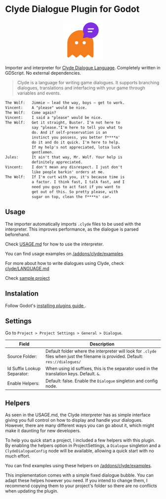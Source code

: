 # Clyde Dialogue Plugin for Godot

<p align="center"><img src="icon.png" alt=/></p>

Importer and interpreter for [Clyde Dialogue Language](https://github.com/viniciusgerevini/clyde). Completely written in GDScript. No external dependencies.

> Clyde is a language for writing game dialogues. It supports branching dialogues, translations and interfacing with your game through variables and events.

```
The Wolf:   Jimmie – lead the way, boys – get to work.
Vincent:    A "please" would be nice.
The Wolf:   Come again?
Vincent:    I said a "please" would be nice.
The Wolf:   Get it straight, Buster. I'm not here to
            say "please."I'm here to tell you what to
            do. And if self-preservation is an
            instinct you possess, you better f****n'
            do it and do it quick. I'm here to help.
            If my help's not appreciated, lotsa luck
            gentlemen.
Jules:      It ain't that way, Mr. Wolf. Your help is
            definitely appreciated.
Vincent:    I don't mean any disrespect. I just don't
            like people barkin' orders at me.
The Wolf:   If I'm curt with you, it's because time is
            a factor. I think fast, I talk fast, and I
            need you guys to act fast if you want to
            get out of this. So pretty please, with
            sugar on top, clean the f****n' car.
```

## Usage

The importer automatically imports `.clyde` files to be used with the interpreter. This improves performance, as the dialogue is parsed beforehand.

Check [USAGE.md](./USAGE.md) for how to use the interpreter.

You can find usage examples on [/addons/clyde/examples](./addons/clyde/examples)

For more about how to write dialogues using Clyde, check [clyde/LANGUAGE.md](https://github.com/viniciusgerevini/clyde/blob/master/LANGUAGE.md)

Check [sample project](https://github.com/viniciusgerevini/godot-clyde-sample)

## Instalation

Follow Godot's [ installing plugins guide ]( https://docs.godotengine.org/en/stable/tutorials/plugins/editor/installing_plugins.html).


## Settings

Go to `Project > Project Settings > General > Dialogue`.

| Field                   | Description |
| ----------------------- | ----------- |
| Source Folder: | Default folder where the interpreter will look for `.clyde` files when just the filename is provided. Default: `res://dialogues/` |
| Id Suffix Lookup Separator: | When using id suffixes, this is the separator used in the translation keys. Default. `&`.|
| Enable Helpers: | Default: false. Enable the `Dialogue` singleton and config node. |

## Helpers

As seen in the USAGE.md, the Clyde interpreter has as simple interface giving you full control on how to display and handle your dialogues. However, there are many different ways you can go about it, which might make it daunting for new developers.

To help you quick start a project, I included a few helpers with this plugin. By enabling the helpers option in ProjectSettings, a `Dialogue` singleton and a `ClydeDialogueConfig` node will be available, allowing a quick start with no much effort.

You can find examples using these helpers on [/addons/clyde/examples](./addons/clyde/examples).

This implementation comes with a simple fixed dialogue bubble. You can adapt these helpes however you need. If you intend to change them, I recommend copying them to your project's folder so there are no conflicts when updating the plugin.
